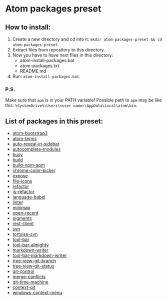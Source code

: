 # Atom packages preset

## How to install:

1. Create a new directory and cd into it: `mkdir atom-packages-preset && cd atom-packages-preset`.
2. Extract files from repository to this directory.
3. Now you have to have next files in this directory:
    - atom-install-packages.bat
    - atom-packages.txt
    - README.md
4. Run: `atom-install-packages.bat`.

### P.S.
Make sure that `apm` is in your PATH variable!
Possible path to `apm` may be like this: `%SystemDrive%\Users\<user name>\AppData\Local\atom\bin`.

## List of packages in this preset:
- [atom-bootstrap3](https://atom.io/packages/atom-bootstrap3)
- [atom-ternjs](https://atom.io/packages/atom-ternjs)
- [auto-reveal-in-sidebar](https://atom.io/packages/auto-reveal-in-sidebar)
- [autocomplete-modules](https://atom.io/packages/autocomplete-modules)
- [busy](https://atom.io/packages/busy)
- [build](https://atom.io/packages/build)
- [build-npm-apm](https://atom.io/packages/build-npm-apm)
- [chrome-color-picker](https://atom.io/packages/chrome-color-picker)
- [expose](https://atom.io/packages/expose)
- [file-icons](https://atom.io/packages/file-icons)
- [refactor](https://atom.io/packages/refactor)
- [js-refactor](https://atom.io/packages/js-refactor)
- [language-babel](https://atom.io/packages/language-babel)
- [linter](https://atom.io/packages/linter)
- [minimap](https://atom.io/packages/minimap)
- [open-recent](https://atom.io/packages/open-recent)
- [pigments](https://atom.io/packages/pigments)
- [rest-client](https://atom.io/packages/rest-client)
- [svn](https://atom.io/packages/svn)
- [tortoise-svn](https://atom.io/packages/tortoise-svn)
- [tool-bar](https://atom.io/packages/tool-bar)
- [tool-bar-almighty](https://atom.io/packages/tool-bar-almighty)
- [markdown-writer](https://atom.io/packages/markdown-writer)
- [tool-bar-markdown-writer](https://atom.io/packages/tool-bar-markdown-writer)
- [tree-view-git-branch](https://atom.io/packages/tree-view-git-branch)
- [tree-view-git-status](https://atom.io/packages/tree-view-git-status)
- [git-control](https://atom.io/packages/git-control)
- [merge-conflicts](https://atom.io/packages/merge-conflicts)
- [git-time-machine](https://atom.io/packages/git-time-machine)
- [context-git](https://atom.io/packages/context-git)
- [windows-context-menu](https://atom.io/packages/windows-context-menu)
